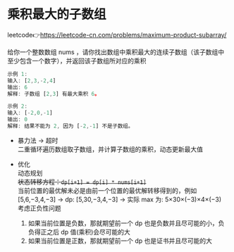 # 乘积最大的子数组  
leetcode👉https://leetcode-cn.com/problems/maximum-product-subarray/  

给你一个整数数组 nums ，请你找出数组中乘积最大的连续子数组（该子数组中至少包含一个数字），并返回该子数组所对应的乘积  
```js
示例 1:
输入: [2,3,-2,4]
输出: 6
解释: 子数组 [2,3] 有最大乘积 6。

示例 2:
输入: [-2,0,-1]
输出: 0
解释: 结果不能为 2, 因为 [-2,-1] 不是子数组。
```

- 暴力法 -> 超时  
  二重循环遍历数组取子数组，并计算子数组的乘积，动态更新最大值  

- 优化  
  动态规划  
  ~~状态转移方程：`dp[i+1] = dp[i] * nums[i+1]`~~  
  当前位置的最优解未必是由前一个位置的最优解转移得到的，例如[5,6,−3,4,−3] -> dp: [5,30,−3,4,−3] -> 实际 max 为: 5×30×(−3)×4×(−3)  
  考虑正负性问题  
  1. 如果当前位置是负数，那就期望前一个 dp 也是负数并且尽可能的小，负负得正之后 dp 值(乘积)会尽可能的大  
  2. 如果当前位置是正数，那就期望前一个 dp 也是证书并且尽可能的大  
  